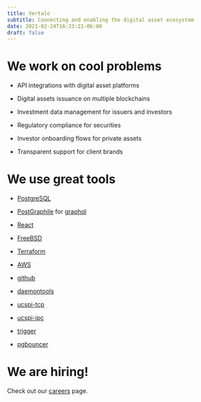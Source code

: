 ```yaml
---
title: Vertalo
subtitle: Connecting and enabling the digital asset ecosystem
date: 2021-02-24T16:23:21-06:00
draft: false
---
```


# We work on cool problems

- API integrations with digital asset platforms

- Digital assets issuance on multiple blockchains

- Investment data management for issuers and investors

- Regulatory compliance for securities

- Investor onboarding flows for private assets

- Transparent support for client brands

# We use great tools

- [PostgreSQL](https://www.postgresql.org/) 

- [PostGraphile](https://www.graphile.org/) for [graphql](https://graphql.org/)

- [React](https://reactjs.org/) 

- [FreeBSD](https://www.freebsd.org) 

- [Terraform](https://www.terraform.io) 

- [AWS](https://aws.amazon.com) 

- [github](https://github.com) 

- [daemontools](https://untroubled.org/daemontools-encore/) 

- [ucspi-tcp](https://cr.yp.to/ucspi-tcp.html) 

- [ucspi-ipc](http://www.superscript.com/ucspi-ipc/) 

- [trigger](https://github.com/SuperScript/trigger) 

- [pgbouncer](https://www.pgbouncer.org/) 

# We are hiring!

Check out our [careers](/careers) page.

